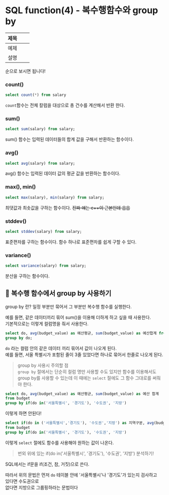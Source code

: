 # SQL function(4) - 복수행함수와 group by

|제목|||
|-|-|-|
|예제|||
|설명|||

순으로 보시면 됩니다!  

### count()
```sql
select count(*) from salary
```

`count`함수는 전체 칼럼을 대상으로 총 건수를 계산해서 반환 한다.

### sum()
```sql
select sum(salary) from salary;
```

sum() 함수는 입력된 데이터들의 합계 값을 구해서 반환하는 함수이다.

### avg()
```sql
select avg(salary) from salary;
```
avg() 함수는 입력된 데이터 값의 평균 값을 반환하는 함수이다.

### max(), min()
```sql
select max(salary), min(salary) from salary;
```
최댓값과 최솟값을 구하는 함수이다. ~~진짜 얘는 c++이 근본인데 읍읍~~

### stddev()
```sql
select stddev(salary) from salary;
```
표준편차를 구하는 함수이다. 함수 하나로 표준편차를 쉽게 구할 수 있다.

### variance()
```sql
select variance(salary) from salary;
```
분산을 구하는 함수이다.

## 📑 복수행 함수에서 group by 사용하기

group by 란? 일정 부분만 묶어서 그 부분만 복수행 함수를 실행한다.

예를 들면, 같은 데이터끼리 묶어 sum()을 이용해 더하게 하고 싶을 때 사용한다.  
기본적으로는 이렇게 컬럼명을 줘서 사용한다.

```sql
select do, avg(budget_value) as 예산평균, sum(budget_value) as 예산합계 from class.budget 
group by do;
```

`do` 라는 컬럼 안의 같은 데이터 끼리 묶어서 값이 나오게 된다.  
예를 들면, 서울 특별시가 포함된 줄이 3줄 있었다면 하나로 묶어서 한줄로 나오게 된다.

> group by 사용시 주의할 점  
`group by` 절에서는 단순히 컬럼 명만 사용할 수도 있지만 함수를 이용해서도 group by를 사용할 수 있는데 이 때에는 `select` 절에도 그 함수 그대로를 써줘야 한다.

```sql
select do, avg(budget_value) as 예산평균, sum(budget_value) as 예산 합계
from budget
group by if(do in('서울특별시', '경기도'), '수도권', '지방')
```

이렇게 하면 안된다! 

```sql
select if(do in ('서울특별시','경기도'), '수도권','지방') as 지역구분, avg(budget_value) as 예산평균, sum(budget_value) as 예산 합계
from budget
group by if(do in('서울특별시', '경기도'), '수도권', '지방')
```

이렇게 `select` 절에도 함수를 사용해야 원하는 값이 나온다.

> 번외 위에 있는 if(do in('서울특별시', '경기도'), '수도권', '지방') 분석하기!

SQL에서는 if문을 if(조건, 참, 거짓)으로 쓴다.

따라서 위의 문법은 먼저 `do` 테이블 안에 '서울특별시'나 '경기도'가 있는지 검사하고  
있다면 수도권으로  
없다면 지방으로 그룹핑하라는 문법이다



